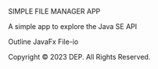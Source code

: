 SIMPLE FILE MANAGER APP

A simple app to explore the Java SE API

Outline
JavaFx
File-io

Copyright © 2023 DEP. All Rights Reserved.
